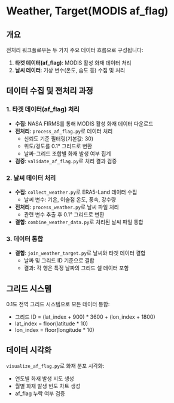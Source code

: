 # Weather, Target(MODIS af_flag)

## 개요

전처리 워크플로우는 두 가지 주요 데이터 흐름으로 구성됩니다:

1. **타겟 데이터(af_flag)**: MODIS 활성 화재 데이터 처리
2. **날씨 데이터**: 기상 변수(온도, 습도 등) 수집 및 처리

## 데이터 수집 및 전처리 과정

### 1. 타겟 데이터(af_flag) 처리

- **수집**: NASA FIRMS를 통해 MODIS 활성 화재 데이터 다운로드
- **전처리**: `process_af_flag.py`로 데이터 처리
  - 신뢰도 기준 필터링(기본값: 30)
  - 위도/경도를 0.1° 그리드로 변환
  - 날짜-그리드 조합별 화재 발생 여부 집계
- **검증**: `validate_af_flag.py`로 처리 결과 검증

### 2. 날씨 데이터 처리

- **수집**: `collect_weather.py`로 ERA5-Land 데이터 수집
  - 날씨 변수: 기온, 이슬점 온도, 풍속, 강수량
- **전처리**: `process_weather.py`로 날씨 파일 처리
  - 관련 변수 추출 후 0.1° 그리드로 변환
- **결합**: `combine_weather_data.py`로 처리된 날씨 파일 통합

### 3. 데이터 통합

- **결합**: `join_weather_target.py`로 날씨와 타겟 데이터 결합
  - 날짜 및 그리드 ID 기준으로 결합
  - 결과: 각 행은 특정 날짜의 그리드 셀 데이터 포함

## 그리드 시스템

0.1도 전역 그리드 시스템으로 모든 데이터 통합:

- 그리드 ID = (lat_index + 900) \* 3600 + (lon_index + 1800)
- lat_index = floor(latitude \* 10)
- lon_index = floor(longitude \* 10)

## 데이터 시각화

`visualize_af_flag.py`로 화재 분포 시각화:

- 연도별 화재 발생 지도 생성
- 월별 화재 발생 빈도 차트 생성
- af_flag 누락 여부 검증
